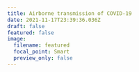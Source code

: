 ```yaml
---
title: Airborne transmission of COVID-19
date: 2021-11-17T23:39:36.036Z
draft: false
featured: false
image:
  filename: featured
  focal_point: Smart
  preview_only: false
---
```

